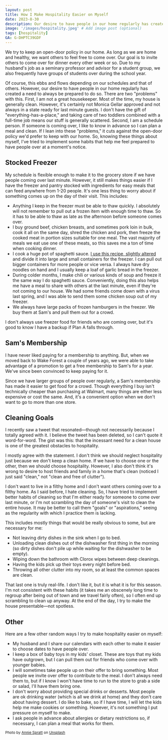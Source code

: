 ```yaml
---
layout: post
title: How I Make Hospitality Easier on Myself
date: 2023-8-30
description: Our desire to have people in our home regularly has created a need to always be prepared to do so. These are some ways I make hospitality easier. 
image: '/images/hospitality.jpeg' # Add image post (optional)
tags: [hospitality]
GA: G-DHPTC39GDF
---
```

We try to keep an open-door policy in our home. As long as we are home and healthy, we want others to feel free to come over. Our goal is to invite others to come over for dinner every other week or so. Due to my husband's job as a seminary professor and advisor for a student group, we also frequently have groups of students over during the school year. 

Of course, this ebbs and flows depending on our schedules and that of others. However, our desire to have people in our home regularly has created a need to always be prepared to do so. There are two "problems" with this. First, I am not a great housekeeper. Most of the time, my house is generally clean. However, it's certainly not Monica Gellar approved and not always in a state ready for last minute guests. I don't have the gift of "everything-has-a-place," and taking care of two toddlers combined with a full-time job means our stuff is generally scattered. Second, I am a schedule person. If someone is coming over, I like to know in advance so I can plan a meal and clean. If I lean into these "problems," it cuts against the open-door policy we'd prefer to keep with our home. So, knowing these things about myself, I've tried to implement some habits that help me feel prepared to have people over at a moment's notice. 

## Stocked Freezer

My schedule is flexible enough to make it to the grocery store if we have people coming over last minute. However, it still makes things easier if I have the freezer and pantry stocked with ingredients for easy meals that can feed anywhere from 1-20 people. It's one less thing to worry about if something comes up on the day of their visit. This includes:

* Anything I keep in the freezer must be able to thaw quickly. I absolutely will not remember to pull out a frozen item with enough time to thaw. So it has to be able to thaw as late as the afternoon before someone comes over.
* I buy ground beef, chicken breasts, and sometimes pork loin in bulk, cook it all on the same day, shred the chicken and pork, then freeze the cooked meat in portion sizes suitable for one meal. The vast majority of meals we eat use one of these meats, so this saves me a ton of time when cooking dinner. 
* I cook a huge pot of spaghetti sauce. <a href= "https://naptimekitchen.com/kates-spaghetti-sauce/" target= "blank">I use this recipe, slightly altered</a> and divide it into large and small containers for the freezer. I can pull out bigger containers for more people or vice versa. I always have dry noodles on hand and I usually keep a loaf of garlic bread in the freezer. 
* During colder months, I make chili or various kinds of soup and freeze it the same way I do spaghetti sauce. Conveniently, doing this also helps me have a meal to share with others at the last minute, even if they're not coming to our house. We had some friends come down with a virus last spring, and I was able to send them some chicken soup out of my freezer. 
* We always have large packs of frozen hamburgers in the freezer. We buy them at Sam's and pull them out for a crowd. 

I don't always use freezer food for friends who are coming over, but it's good to know I have a backup if Plan A falls through.

## Sam's Membership

I have never liked paying for a membership to anything. But, when we moved back to Wake Forest a couple of years ago, we were able to take advantage of a promotion to get a free membership to Sam's for a year. We've since been convinced to keep paying for it. 

Since we have larger groups of people over regularly, a Sam's membership has made it easier to get food for a crowd. Though everything I buy isn't technically cheaper than purchasing at Walmart, many things are either less expensive or cost the same. And, it's a convenient option when we don't want to go to more than one store. 

## Cleaning Goals

I recently saw a tweet that resonated—though not necessarily because I totally agreed with it. I believe the tweet has been deleted, so I can't quote it word-for-word. The gist was this: that the incessant need for a clean house is one of the greatest obstacles to hospitality.

I mostly agree with the statement. I don't think we should neglect hospitality just because we don't keep a clean home. If we have to choose one or the other, then we should choose hospitality. However, I also don't think it's wrong to desire to host friends and family in a home that's clean (noticed I just said "clean," not "clean and free of clutter").

I don't want to live in a filthy home and I don't want others coming over to a filthy home. As I said before, I hate cleaning. So, I have tried to implement better habits of cleaning so that I'm either ready for someone to come over last minute, or I'm not scrambling the day of someone's visit to clean the entire house. It may be better to call them "goals" or "aspirations," seeing as the regularity with which I practice them is lacking.

This includes mostly things that would be really obvious to some, but are necessary for me:

* Not leaving dirty dishes in the sink when I go to bed.
* Unloading clean dishes out of the dishwasher first thing in the morning (so dirty dishes don't pile up while waiting for the dishwasher to be empty).
* Wiping down the bathroom with Clorox wipes between deep cleanings. 
* Having the kids pick up their toys every night before bed. 
* Throwing all other clutter into my room, so at least the common spaces are clean.

That last one is truly real-life. I don't like it, but it is what it is for this season. I'm not consistent with these habits (it takes me an obscenely long time to regroup after being out of town and we travel fairly often), so I often end up scrambling to clean up anyway. At the end of the day, I try to make the house presentable—not spotless.

## Other

Here are a few other random ways I try to make hospitality easier on myself:

* My husband and I share our calendars with each other to make it easier to choose dates to have people over.
* I keep a box of baby toys in my kids' closet. These are toys that my kids have outgrown, but I can pull them out for friends who come over with younger babies.
* I will sometimes take people up on their offer to bring something. Most people we invite over offer to contribute to the meal. I don't always need them to, but if I know I won't have time to run to the store to grab a side or salad, I'll have them bring one. 
* I don't worry about providing special drinks or desserts. Most people are ok drinking water (which is all we drink at home) and they don't care about having dessert. I do like to bake, so if I have time, I will let the kids help me make cookies or something. However, it's not something I put pressure on myself to make.
* I ask people in advance about allergies or dietary restrictions so, if necessary, I can plan a meal that works for them.

<sub>Photo by <a href="https://unsplash.com/@anniespratt?utm_source=unsplash&utm_medium=referral&utm_content=creditCopyText">Annie Spratt</a> on <a href="https://unsplash.com/photos/wGtK3-JzSC4?utm_source=unsplash&utm_medium=referral&utm_content=creditCopyText">Unsplash</a></sub>
  
